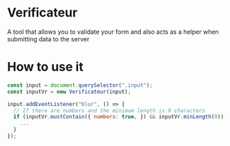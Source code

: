 # Verificateur

A tool that allows you to validate your form and also acts as a helper when submitting data to the server

# How to use it

```javascript
const input = document.querySelector(".input");
const inputVr = new Verificateur(input);

input.addEventListener("blur", () => {
  // If there are numbers and the minimum length is 9 characters
  if (inputVr.mustContain({ numbers: true, }) && inputVr.minLength(9)) {
    ...
  }
});
```